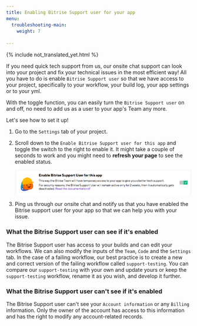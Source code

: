 ```yaml
---
title: Enabling Bitrise Support user for your app
menu:
  troubleshooting-main:
    weight: 7

---
```

{% include not_translated_yet.html %}

If you need quick tech support from us, our onsite chat support can look into your project and fix your technical issues in the most efficient way! All you have to do is enable `Bitrise Support user` so that we have access to your project, specifically to your workflow, your build log, your app settings or to your yml.

With the toggle function, you can easily turn the `Bitrise Support user` on and off, no need to add us as a user to your app's Team any more.

Let's see how to set it up!

1. Go to the `Settings` tab of your project.
2. Scroll down to the `Enable Bitrise Support user for this app` and toggle the switch to the right to enable it.
   It might take a couple of seconds to work and you might need to **refresh your page** to see the enabled status.

   ![](/img/bitrise-support-user.png)
3. Ping us through our onsite chat and notify us that you have enabled the Bitrise support user for your app so that we can help you with your issue.

### What the Bitrise Support user can see if it's enabled

The Bitrise Support user has access to your builds and can edit your workflows. We can also modify the inputs of the `Team`, `Code` and the `Settings` tab. In the case of a failing workflow, our best practice is to create a new and correct version of the failing workflow called `support-testing`. You can compare our `support-testing` with your own and update yours or keep the `support-testing` workflow, rename it as you wish, and develop it further.

### What the Bitrise Support user can't see if it's enabled

The Bitrise Support user can't see your `Account information` or any `Billing` information. Only the owner of the account has access to this information and has the right to modify any account-related records.